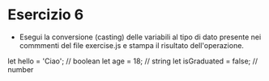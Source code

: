 # Esercizio 6

- Esegui la conversione (casting) delle variabili al tipo di dato presente nei commmenti del file exercise.js e stampa il risultato dell'operazione.



let hello = 'Ciao';     // boolean
let age = 18;       // string
let isGraduated = false;     // number
